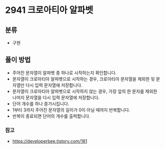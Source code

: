 # 2941 크로아티아 알파벳

## 분류
- 구현

## 풀이 방법
- 주어진 문자열이 알파벳 중 하나로 시작하는지 확인합니다.
- 문자열이 크로아티아 알파벳으로 시작하는 경우, 크로아티아 문자열을 제외한 뒷 문자열만 다시 입력 문자열에 저장합니다.
- 문자열이 크로아티아 알파벳으로 시작하지 않는 경우, 가장 앞의 한 문자를 제외한 나머지 문자열을 다시 입력 문자열에 저장합니다.
- 단어 개수를 하나 증가시킵니다.
- 1부터 3까지 주어진 문자열의 길이가 0이 아닐 때까지 반복합니다.
- 반복이 종료되면 단어의 개수를 출력합니다.

### 참고
- https://developerbee.tistory.com/181
